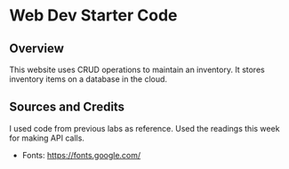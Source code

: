 # Web Dev Starter Code

## Overview

This website uses CRUD operations to maintain an inventory. It stores inventory items on a database in the cloud.

## Sources and Credits

I used code from previous labs as reference. Used the readings this week for making API calls.

- Fonts: https://fonts.google.com/

